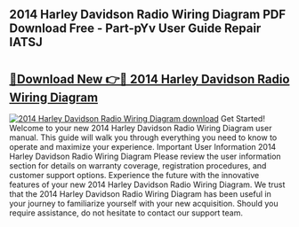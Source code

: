 ## 2014 Harley Davidson Radio Wiring Diagram PDF Download Free - Part-pYv User Guide Repair IATSJ

# <h2><a href="http://dfp3giq.blite.top/?on=2014+Harley+Davidson+Radio+Wiring+Diagram">🔗Download New 👉🔴 2014 Harley Davidson Radio Wiring Diagram</a></h2>

[![2014 Harley Davidson Radio Wiring Diagram download](https://i.imgur.com/lujVjoI.png)](http://dfp3giq.blite.top/?on=2014+Harley+Davidson+Radio+Wiring+Diagram)
Get Started! Welcome to your new 2014 Harley Davidson Radio Wiring Diagram user manual. This guide will walk you through everything you need to know to operate and maximize your experience. Important User Information 2014 Harley Davidson Radio Wiring Diagram Please review the user information section for details on warranty coverage, registration procedures, and customer support options. Experience the future with the innovative features of your new 2014 Harley Davidson Radio Wiring Diagram. We trust that the 2014 Harley Davidson Radio Wiring Diagram has been useful in your journey to familiarize yourself with your new acquisition. Should you require assistance, do not hesitate to contact our support team.
